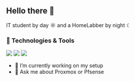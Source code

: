 ## Hello there 👋

IT student by day ☼ and a HomeLabber by night ☾

### 🔧 Technologies & Tools
![](https://img.shields.io/badge/OS-Linux-informational?style=flat&logo=linux&logoColor=white&color=2bbc8a)
![](https://img.shields.io/badge/OS-Ubuntu-informational?style=flat&logo=ubuntu&logoColor=whitecolor=2bbc8a)
![](https://img.shields.io/badge/Tools-Docker-informational?style=flat&logo=docker&logoColor=white&color=2bbc8a)

- 🔭 I’m currently working on my setup
- 💬 Ask me about Proxmox or Pfsense
<!--
**TomyThePingu/TomyThePingu** is a ✨ _special_ ✨ repository because its `README.md` (this file) appears on your GitHub profile.

Here are some ideas to get you started:

- 🔭 I’m currently working on ...
- 🌱 I’m currently learning ...
- 👯 I’m looking to collaborate on ...
- 🤔 I’m looking for help with ...
- 💬 Ask me about ...
- 📫 How to reach me: ...
- 😄 Pronouns: ...
- ⚡ Fun fact: ...
-->
